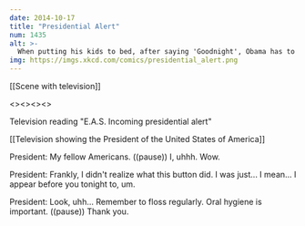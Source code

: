 ```yaml
---
date: 2014-10-17
title: "Presidential Alert"
num: 1435
alt: >-
  When putting his kids to bed, after saying 'Goodnight', Obama has to stop himself from saying 'God bless you, and God bless the United States of America.'
img: https://imgs.xkcd.com/comics/presidential_alert.png
---
```



[[Scene with television]]

<<Beep>><<Beep>><<Beep>><<Beep>>

Television reading "E.A.S. Incoming presidential alert"

[[Television showing the President of the United States of America]]

President:  My fellow Americans. ((pause)) I, uhhh.  Wow.

President:  Frankly, I didn't realize what this button did.  I was just... I mean... I appear before you tonight to, um.

President:  Look, uhh... Remember to floss regularly.  Oral hygiene is important. ((pause)) Thank you.
